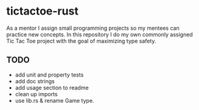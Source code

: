 # tictactoe-rust
As a mentor I assign small programming projects so my mentees can practice new concepts. In this repository I do my own commonly assigned Tic Tac Toe project with the goal of maximizing type safety.

## TODO
- add unit and property tests
- add doc strings
- add usage section to readme
- clean up imports
- use lib.rs & rename Game type.